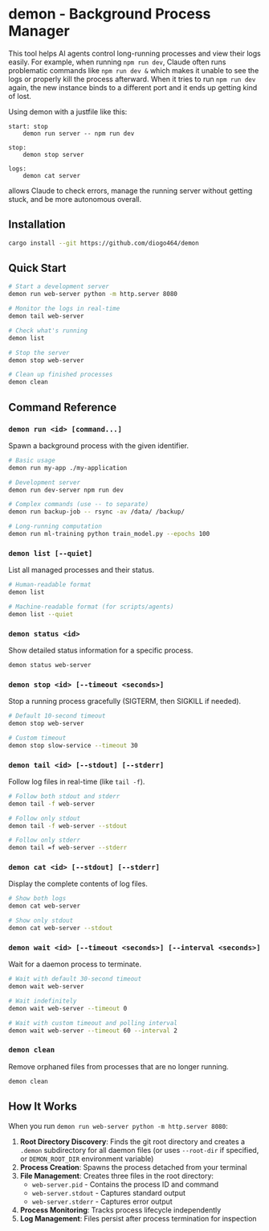 # demon - Background Process Manager

This tool helps AI agents control long-running processes and view their logs easily. For example, when running `npm run dev`, Claude often runs problematic commands like `npm run dev &` which makes it unable to see the logs or properly kill the process afterward. When it tries to run `npm run dev` again, the new instance binds to a different port and it ends up getting kind of lost.

Using demon with a justfile like this:
```Justfile
start: stop
    demon run server -- npm run dev

stop:
    demon stop server

logs:
    demon cat server
```
allows Claude to check errors, manage the running server without getting stuck, and be more autonomous overall.

## Installation

```bash
cargo install --git https://github.com/diogo464/demon
```

## Quick Start

```bash
# Start a development server
demon run web-server python -m http.server 8080

# Monitor the logs in real-time  
demon tail web-server

# Check what's running
demon list

# Stop the server
demon stop web-server

# Clean up finished processes
demon clean
```

## Command Reference

### `demon run <id> [command...]`
Spawn a background process with the given identifier.

```bash
# Basic usage
demon run my-app ./my-application

# Development server
demon run dev-server npm run dev

# Complex commands (use -- to separate)
demon run backup-job -- rsync -av /data/ /backup/

# Long-running computation
demon run ml-training python train_model.py --epochs 100
```

### `demon list [--quiet]`
List all managed processes and their status.

```bash
# Human-readable format
demon list

# Machine-readable format (for scripts/agents)
demon list --quiet
```

### `demon status <id>`
Show detailed status information for a specific process.

```bash
demon status web-server
```

### `demon stop <id> [--timeout <seconds>]`
Stop a running process gracefully (SIGTERM, then SIGKILL if needed).

```bash
# Default 10-second timeout
demon stop web-server

# Custom timeout
demon stop slow-service --timeout 30
```

### `demon tail <id> [--stdout] [--stderr]`
Follow log files in real-time (like `tail -f`).

```bash
# Follow both stdout and stderr
demon tail -f web-server

# Follow only stdout
demon tail -f web-server --stdout

# Follow only stderr  
demon tail =f web-server --stderr
```

### `demon cat <id> [--stdout] [--stderr]`
Display the complete contents of log files.

```bash
# Show both logs
demon cat web-server

# Show only stdout
demon cat web-server --stdout
```

### `demon wait <id> [--timeout <seconds>] [--interval <seconds>]`
Wait for a daemon process to terminate.

```bash
# Wait with default 30-second timeout
demon wait web-server

# Wait indefinitely 
demon wait web-server --timeout 0

# Wait with custom timeout and polling interval
demon wait web-server --timeout 60 --interval 2
```

### `demon clean`
Remove orphaned files from processes that are no longer running.

```bash
demon clean
```

## How It Works

When you run `demon run web-server python -m http.server 8080`:

1. **Root Directory Discovery**: Finds the git root directory and creates a `.demon` subdirectory for all daemon files (or uses `--root-dir` if specified, or `DEMON_ROOT_DIR` environment variable)
2. **Process Creation**: Spawns the process detached from your terminal
3. **File Management**: Creates three files in the root directory:
   - `web-server.pid` - Contains the process ID and command
   - `web-server.stdout` - Captures standard output
   - `web-server.stderr` - Captures error output
4. **Process Monitoring**: Tracks process lifecycle independently
5. **Log Management**: Files persist after process termination for inspection
